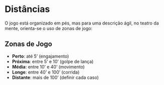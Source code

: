 # Distâncias

O jogo está organizado em pés, mas para uma descrição ágil, no teatro da mente, orienta-se o uso de zonas de jogo:

## Zonas de Jogo

- **Perto**: até 5’ (engajamento)  
- **Próxima**: entre 5’ e 10’ (golpe de lança)  
- **Média**: entre 10’ e 40’ (movimento)  
- **Longe**: entre 40’ e 100’ (corrida)  
- **Distante**: mais de 100’ (definir cada caso)
